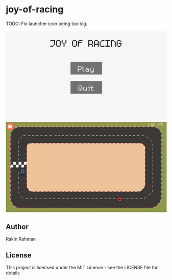 # joy-of-racing
TODO: Fix launcher icon being too big.

![Menu screenshot](readme_assets/menu.png)
![Gameplay screenshot](readme_assets/gameplay.png)

## Author

Rakin Rahman

## License

This project is licensed under the MIT License - see the LICENSE file for details
